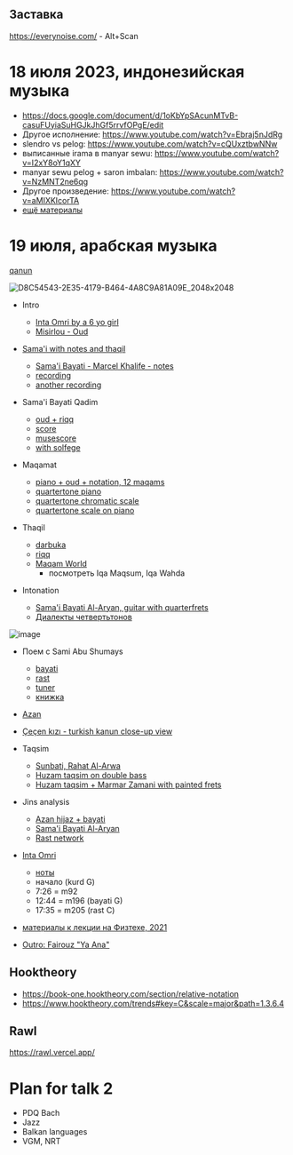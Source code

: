 Заставка
---

https://everynoise.com/ - Alt+Scan




18 июля 2023, индонезийская музыка
===
- https://docs.google.com/document/d/1oKbYpSAcunMTvB-casuFUyiaSuHGJkJhGf5rrvfOPgE/edit
- Другое исполнение: https://www.youtube.com/watch?v=Ebraj5nJdRg 
- slendro vs pelog: https://www.youtube.com/watch?v=cQUxztbwNNw 
- выписанные irama в manyar sewu: https://www.youtube.com/watch?v=I2xY8oY1qXY 
- manyar sewu pelog + saron imbalan: https://www.youtube.com/watch?v=NzMNT2ne6qg
- Другое произведение: https://www.youtube.com/watch?v=aMIXKIcorTA
- [ещё материалы](https://github.com/vpavlenko/study-music/blob/main/parts/gamelan.md)





19 июля, арабская музыка
===

[qanun](https://hmtrad.com/products/arabic-qanun-kanun-used)

![D8C54543-2E35-4179-B464-4A8C9A81A09E_2048x2048](https://github.com/vpavlenko/study-music/assets/1491908/de2ba56a-709c-4523-89f5-aa0c8533d4fd)

- Intro
  - [Inta Omri by a 6 yo girl](https://www.youtube.com/watch?v=2zifL7SgWXk)
  - [Misirlou - Oud](https://www.youtube.com/watch?v=ymTnXVKnvPY)


- [Sama'i with notes and thaqil](https://www.youtube.com/@musicechafi/search?query=%D8%B3%D9%85%D8%A7%D8%B9%D9%8A)
  - [Sama'i Bayati - Marcel Khalife - notes](https://www.youtube.com/watch?v=8uj9SlMsFVI)
  - [recording](https://www.youtube.com/watch?v=qQFhCVQ_KfI)
  - [another recording](https://www.youtube.com/watch?v=Z6V6qrglA-0)

- Sama'i Bayati Qadim
  - [oud + riqq](https://www.youtube.com/watch?v=cMVhlhJ9gX8)
  - [score](https://www.arabicmusicalscores.com/wp-content/uploads/2018/06/SamaiiBayatQadim_IbrahimMasri_ArabicMusicalScores.pdf)
  - [musescore](https://musescore.com/user/36026841/scores/6471937)
  - [with solfege](https://www.youtube.com/watch?v=-8O7vtJjkjw)


- Maqamat
  - [piano + oud + notation, 12 maqams](https://www.youtube.com/watch?v=UbwsCHAZM9E)
  - [quartertone piano](https://sites.uniarts.fi/web/quartertonepiano/play-online)
  - [quartertone chromatic scale](https://www.youtube.com/watch?v=wlhsgm98zU4)
  - [quartertone scale on piano](https://www.youtube.com/watch?v=jZkeuwyG328)


- Thaqil
  - [darbuka](https://youtu.be/kNMTnR4Ed6U?t=24)
  - [riqq](https://www.youtube.com/watch?v=E-Nv_zyeJOM)
  - [Maqam World](https://www.maqamworld.com/en/iqaa/samai_thaqil.php)
    - посмотреть Iqa Maqsum, Iqa Wahda

- Intonation
  - [Sama'i Bayati Al-Aryan, guitar with quarterfrets](https://www.youtube.com/watch?v=af5ghQLnMgw)
  - [Диалекты четвертьтонов](https://youtu.be/YCVFkircZUg?t=58)

![image](https://github.com/vpavlenko/study-music/assets/1491908/c5e0984b-221c-439f-955a-7244a56665ef)


- Поем с Sami Abu Shumays
  - [bayati](https://youtu.be/oNbFbxwepgQ?t=127)
  - [rast](https://youtu.be/xN7E1pc8Y2Y?t=82)
  - [tuner](https://www.onlinemictest.com/tuners/chromatic-tuner/)
  - [книжка](https://www.maqamworld.com/en/book.php)

- [Azan](https://www.youtube.com/@mosabalibrahim9753/videos)

- [Çeçen kızı - turkish kanun close-up view](https://www.youtube.com/watch?v=YIK1iDXC8TA)

- Taqsim
  - [Sunbati, Rahat Al-Arwa](https://www.youtube.com/watch?v=CvWT8zfZ0w0)
  - [Huzam taqsim on double bass](https://www.youtube.com/watch?v=TatBgc2cD9s)
  - [Huzam taqsim + Marmar Zamani with painted frets](https://www.youtube.com/watch?v=E0X12oadxCs)

- Jins analysis
  - [Azan hijaz + bayati](https://maqamlessons.com/analysis/adhanhijaz.html)
  - [Sama'i Bayati Al-Aryan](https://maqamlessons.com/analysis/samaibayati.html)
  - [Rast network](https://maqamlessons.com/analysis/rast.html)

- [Inta Omri](https://www.youtube.com/watch?v=e7wl1tm35bM)
  - [ноты](https://www.dropbox.com/scl/fi/cfm8ajyvhgg2mnku50uyw/inta_omri.pdf?rlkey=fzx7rsjiyr1x8wxh9rtsn1ds9&dl=0)
  - начало (kurd G)
  - 7:26 = m92
  - 12:44 = m196 (bayati G)
  - 17:35 = m205 (rast C)

- [материалы к лекции на Физтехе, 2021](https://telegra.ph/Lekciya-7-TIPM-MFTI-2021-Arabskaya-muzyka-makamat-07-19)

- [Outro: Fairouz "Ya Ana"](https://www.youtube.com/watch?v=AjIdXqNeaDk&t=30s)

Hooktheory
---

- https://book-one.hooktheory.com/section/relative-notation
- https://www.hooktheory.com/trends#key=C&scale=major&path=1.3.6.4


Rawl
---

https://rawl.vercel.app/



Plan for talk 2
===

- PDQ Bach
- Jazz
- Balkan languages
- VGM, NRT
